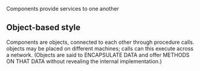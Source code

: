 Components provide services to one another
## Object-based style
Components are objects, connected to each other through procedure calls. objects may be placed on different machines; calls can this execute across a network. (Objects are said to ENCAPSULATE DATA and offer METHODS ON THAT DATA without revealing the internal implementation.)